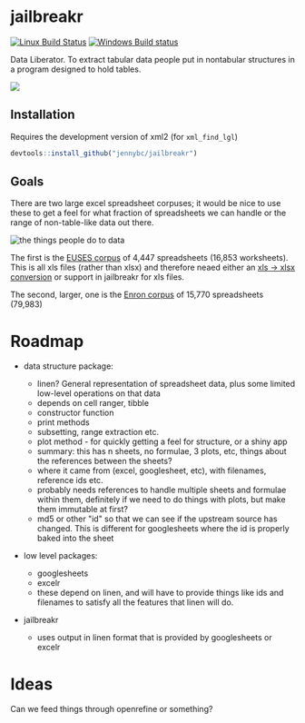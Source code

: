 # jailbreakr

[![Linux Build Status](https://travis-ci.org/jennybc/jailbreakr.svg?branch=master)](https://travis-ci.org/jennybc/jailbreakr)
[![Windows Build status](https://ci.appveyor.com/api/projects/status/github/jennybc/jailbreakr?svg=true)](https://ci.appveyor.com/project/jennybc/jailbreakr)

Data Liberator.  To extract tabular data people put in nontabular structures in a program designed to hold tables.

![](http://i.giphy.com/SEp6Zq6ZkzUNW.gif)

## Installation

Requires the development version of xml2 (for `xml_find_lgl`)

```r
devtools::install_github("jennybc/jailbreakr")
```

## Goals

There are two large excel spreadsheet corpuses; it would be nice to use these to get a feel for what fraction of spreadsheets we can handle or the range of non-table-like data out there.

![the things people do to data](http://replygif.net/i/514.gif)

The first is the [EUSES corpus](http://openscience.us/repo/spreadsheet/euses.html) of 4,447 spreadsheets (16,853 worksheets).  This is all xls files (rather than xlsx) and therefore neaed either an [xls -> xlsx conversion](http://bit.ly/1P2rMGr) or support in jailbreakr for xls files.

The second, larger, one is the [Enron corpus](http://www.felienne.com/archives/3634) of 15,770 spreadsheets (79,983)

# Roadmap

* data structure package:
  - linen?  General representation of spreadsheet data, plus some limited low-level operations on that data
  - depends on cell ranger, tibble
  - constructor function
  - print methods
  - subsetting, range extraction etc.
  - plot method - for quickly getting a feel for structure, or a shiny app
  - summary: this has n sheets, no formulae, 3 plots, etc, things about the references between the sheets?
  - where it came from (excel, googlesheet, etc), with filenames, reference ids etc.
  - probably needs references to handle multiple sheets and formulae within them, definitely if we need to do things with plots, but make them immutable at first?
  - md5 or other "id" so that we can see if the upstream source has changed.  This is different for googlesheets where the id is properly baked into the sheet

* low level packages:
  - googlesheets
  - excelr
  - these depend on linen, and will have to provide things like ids and filenames to satisfy all the features that linen will do.

* jailbreakr
  - uses output in linen format that is provided by googlesheets or excelr

# Ideas

Can we feed things through openrefine or something?
